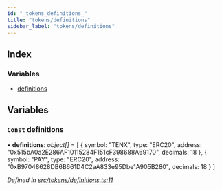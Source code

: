 ```yaml
---
id: "_tokens_definitions_"
title: "tokens/definitions"
sidebar_label: "tokens/definitions"
---
```


## Index

### Variables

* [definitions](_tokens_definitions_.md#const-definitions)

## Variables

### `Const` definitions

• **definitions**: *object[]* = [
  {
    symbol: "TENX",
    type: "ERC20",
    address: "0x515bA0a2E286AF10115284F151cF398688A69170",
    decimals: 18
  },
  {
    symbol: "PAY",
    type: "ERC20",
    address: "0xB97048628DB6B661D4C2aA833e95Dbe1A905B280",
    decimals: 18
  }
]

*Defined in [src/tokens/definitions.ts:11](https://github.com/comit-network/comit-js-sdk/blob/cef77e4/src/tokens/definitions.ts#L11)*

